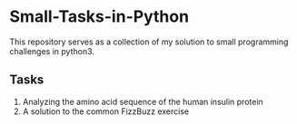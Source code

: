 # Small-Tasks-in-Python

This repository serves as a collection of my solution to small programming challenges in python3.

## Tasks

1. Analyzing the amino acid sequence of the human insulin protein
2. A solution to the common FizzBuzz exercise